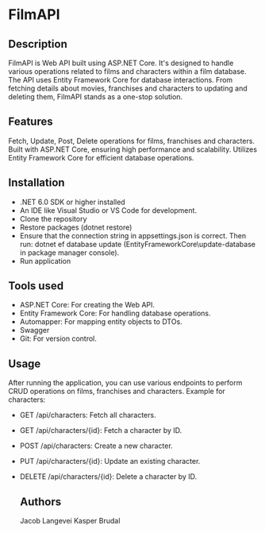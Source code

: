 # FilmAPI
## Description
FilmAPI is Web API built using ASP.NET Core. It's designed to handle various operations related to films and characters within a film database. The API uses Entity Framework Core for database interactions. From fetching details about movies, franchises and characters to updating and deleting them, FilmAPI stands as a one-stop solution.

## Features
Fetch, Update, Post, Delete operations for films, franchises and characters.
Built with ASP.NET Core, ensuring high performance and scalability.
Utilizes Entity Framework Core for efficient database operations.

## Installation
- .NET 6.0 SDK or higher installed
- An IDE like Visual Studio or VS Code for development.
- Clone the repository
- Restore packages (dotnet restore)
- Ensure that the connection string in appsettings.json is correct. Then run:
  dotnet ef database update (EntityFrameworkCore\update-database in package manager console).
- Run application

## Tools used
- ASP.NET Core: For creating the Web API.
- Entity Framework Core: For handling database operations.
- Automapper: For mapping entity objects to DTOs.
- Swagger
- Git: For version control.

## Usage
After running the application, you can use various endpoints to perform CRUD operations on films, franchises and characters. Example for characters:
- GET /api/characters: Fetch all characters.
- GET /api/characters/{id}: Fetch a character by ID.
- POST /api/characters: Create a new character.
- PUT /api/characters/{id}: Update an existing character.
- DELETE /api/characters/{id}: Delete a character by ID.

  ## Authors
  Jacob Langevei
  Kasper Brudal
